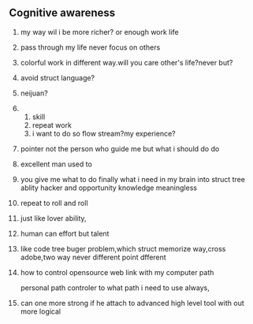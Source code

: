 ## Cognitive awareness

1. my way wil i be more richer? or enough work life

2. pass through my life never focus on others

3. colorful work in different way.will you care other's life?never but?

4. avoid struct language?

5. neijuan?

6. 1. skill
   2. repeat work
   3. i want to do so flow stream?my experience?

7. pointer not the person who guide me but what i should do do 

8. excellent man used to

9. you give me what to do finally what i need in my brain into struct tree ablity hacker and opportunity knowledge meaningless

10. repeat to roll and roll

11. just like lover ability,

12. human can effort but talent

13. like code tree buger problem,which struct memorize way,cross adobe,two way never different point dfferent

14. how to control opensource web link with my computer path

    personal path controler to what path i need to use always,

15. can one more strong if he attach to advanced high level tool with out more logical 



